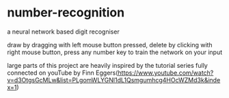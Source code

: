 # number-recognition

a neural network based digit recogniser

draw by dragging with left mouse button pressed,
delete by clicking with right mouse button,
press any number key to train the network on your input

large parts of this project are heavily inspired by the tutorial series fully connected on youTube by Finn Eggers(https://www.youtube.com/watch?v=d3OtgsGcMLw&list=PLgomWLYGNl1dL1Qsmgumhcg4HOcWZMd3k&index=1)
